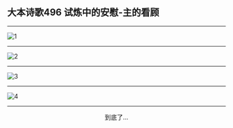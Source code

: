 
## 大本诗歌496 试炼中的安慰-主的看顾
        
<div id="aplayer0"></div>

---

<img alt="1" data-original="https://cdn.jsdelivr.net/gh/k34869/shi/data/d0495/1">

---

<img alt="2" data-original="https://cdn.jsdelivr.net/gh/k34869/shi/data/d0495/2">

---

<img alt="3" data-original="https://cdn.jsdelivr.net/gh/k34869/shi/data/d0495/3">

---

<img alt="4" data-original="https://cdn.jsdelivr.net/gh/k34869/shi/data/d0495/4">

---

<p style="text-align: center">到底了...</p>

<script src="/js/dist-view.js"></script>

<script>
MAIN.id = 'd0495';
        
const ap0 = new APlayer({
    container: document.getElementById('aplayer0'),
    volume: 1,
    loop: 'none',
    preload: 'none',
    audio: [{
        name: '大本诗歌496.mp3',
        artist: '大本诗歌',
        url: 'https://res.wx.qq.com/voice/getvoice?mediaid=MzI0NTk3MDM5M18yMjQ3NDkzODEx',
        cover: '/favicon'
    }]
});
</script>
